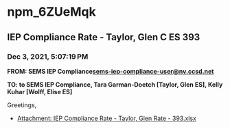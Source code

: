 # npm_6ZUeMqk
## IEP Compliance Rate - Taylor, Glen C ES 393
### Dec 3, 2021, 5:07:19 PM
**FROM: SEMS IEP Compliance<sems-iep-compliance-user@nv.ccsd.net>**

**TO: to SEMS IEP Compliance, Tara Garman-Doetch [Taylor, Glen ES], Kelly Kuhar [Wolff, Elise ES]**


Greetings,  





* [Attachment: IEP Compliance Rate - Taylor, Glen Rate - 393.xlsx](npm_6ZUeMqk-attachment-1.xlsx)
